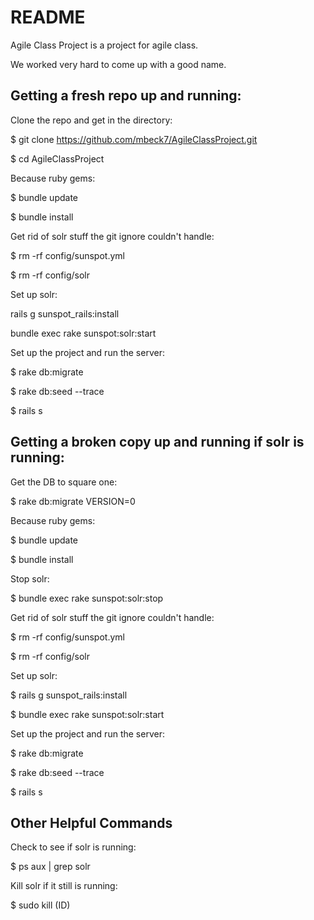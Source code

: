 README
========

Agile Class Project is a project for agile class.

We worked very hard to come up with a good name.

Getting a fresh repo up and running:
-----------------------------------------------

Clone the repo and get in the directory:

$ git clone https://github.com/mbeck7/AgileClassProject.git

$ cd AgileClassProject

Because ruby gems:

$ bundle update

$ bundle install

Get rid of solr stuff the git ignore couldn't handle:

$ rm -rf config/sunspot.yml

$ rm -rf config/solr

Set up solr:

rails g sunspot_rails:install

bundle exec rake sunspot:solr:start

Set up the project and run the server:

$ rake db:migrate

$ rake db:seed --trace

$ rails s

Getting a broken copy up and running if solr is running:
-----------------------------------------------------------------------

Get the DB to square one:

$ rake db:migrate VERSION=0

Because ruby gems:

$ bundle update

$ bundle install

Stop solr:

$ bundle exec rake sunspot:solr:stop

Get rid of solr stuff the git ignore couldn't handle:

$ rm -rf config/sunspot.yml

$ rm -rf config/solr

Set up solr:

$ rails g sunspot_rails:install

$ bundle exec rake sunspot:solr:start

Set up the project and run the server:

$ rake db:migrate

$ rake db:seed --trace

$ rails s

Other Helpful Commands
---------------------------------

Check to see if solr is running:

$ ps aux | grep solr

Kill solr if it still is running:

$ sudo kill (ID)
